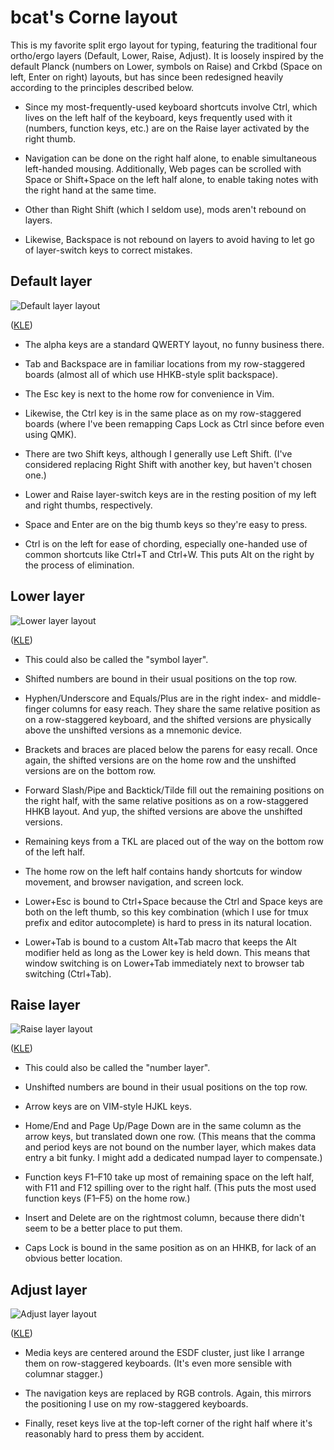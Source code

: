 # bcat's Corne layout

This is my favorite split ergo layout for typing, featuring the traditional
four ortho/ergo layers (Default, Lower, Raise, Adjust). It is loosely inspired
by the default Planck (numbers on Lower, symbols on Raise) and Crkbd (Space on
left, Enter on right) layouts, but has since been redesigned heavily according
to the principles described below.

* Since my most-frequently-used keyboard shortcuts involve Ctrl, which lives on
the left half of the keyboard, keys frequently used with it (numbers, function
keys, etc.) are on the Raise layer activated by the right thumb.

* Navigation can be done on the right half alone, to enable simultaneous
left-handed mousing. Additionally, Web pages can be scrolled with Space or
Shift+Space on the left half alone, to enable taking notes with the right hand
at the same time.

* Other than Right Shift (which I seldom use), mods aren't rebound on layers.

* Likewise, Backspace is not rebound on layers to avoid having to let go of
layer-switch keys to correct mistakes.

## Default layer

![Default layer layout](https://i.imgur.com/g5N7g8D.png)

([KLE](http://www.keyboard-layout-editor.com/#/gists/08d9827d916662a9414f48805aa895a5))

* The alpha keys are a standard QWERTY layout, no funny business there.

* Tab and Backspace are in familiar locations from my row-staggered boards
(almost all of which use HHKB-style split backspace).

* The Esc key is next to the home row for convenience in Vim.

* Likewise, the Ctrl key is in the same place as on my row-staggered boards
(where I've been remapping Caps Lock as Ctrl since before even using QMK).

* There are two Shift keys, although I generally use Left Shift. (I've
considered replacing Right Shift with another key, but haven't chosen one.)

* Lower and Raise layer-switch keys are in the resting position of my left and
right thumbs, respectively.

* Space and Enter are on the big thumb keys so they're easy to press.

* Ctrl is on the left for ease of chording, especially one-handed use of common
shortcuts like Ctrl+T and Ctrl+W. This puts Alt on the right by the process of
elimination.

## Lower layer

![Lower layer layout](https://i.imgur.com/djIkwsa.png)

([KLE](http://www.keyboard-layout-editor.com/#/gists/c3fba5eaa2cd70fdfbdbc0f9e34d3bc0))

* This could also be called the "symbol layer".

* Shifted numbers are bound in their usual positions on the top row.

* Hyphen/Underscore and Equals/Plus are in the right index- and middle-finger
columns for easy reach. They share the same relative position as on a
row-staggered keyboard, and the shifted versions are physically above the
unshifted versions as a mnemonic device.

* Brackets and braces are placed below the parens for easy recall. Once again,
the shifted versions are on the home row and the unshifted versions are on the
bottom row.

* Forward Slash/Pipe and Backtick/Tilde fill out the remaining positions on the
right half, with the same relative positions as on a row-staggered HHKB layout.
And yup, the shifted versions are above the unshifted versions.

* Remaining keys from a TKL are placed out of the way on the bottom row of the
left half.

* The home row on the left half contains handy shortcuts for window movement,
and browser navigation, and screen lock.

* Lower+Esc is bound to Ctrl+Space because the Ctrl and Space keys are both on
the left thumb, so this key combination (which I use for tmux prefix and editor
autocomplete) is hard to press in its natural location.

* Lower+Tab is bound to a custom Alt+Tab macro that keeps the Alt modifier held
as long as the Lower key is held down. This means that window switching is on
Lower+Tab immediately next to browser tab switching (Ctrl+Tab).

## Raise layer

![Raise layer layout](https://i.imgur.com/VNEiV9A.png)

([KLE](http://www.keyboard-layout-editor.com/#/gists/08b44355d4ca85d294bad9e2821f91d7))

* This could also be called the "number layer".

* Unshifted numbers are bound in their usual positions on the top row.

* Arrow keys are on VIM-style HJKL keys.

* Home/End and Page Up/Page Down are in the same column as the arrow keys, but
translated down one row. (This means that the comma and period keys are not
bound on the number layer, which makes data entry a bit funky. I might add a
dedicated numpad layer to compensate.)

* Function keys F1–F10 take up most of remaining space on the left half, with
F11 and F12 spilling over to the right half. (This puts the most used function
keys (F1–F5) on the home row.)

* Insert and Delete are on the rightmost column, because there didn't seem to
be a better place to put them.

* Caps Lock is bound in the same position as on an HHKB, for lack of an obvious better location.

## Adjust layer

![Adjust layer layout](https://i.imgur.com/fZouko5.png)

([KLE](http://www.keyboard-layout-editor.com/#/gists/77e7572e077b36a23eb2086017e16fee))

* Media keys are centered around the ESDF cluster, just like I arrange them on
row-staggered keyboards. (It's even more sensible with columnar stagger.)

* The navigation keys are replaced by RGB controls. Again, this mirrors the
positioning I use on my row-staggered keyboards.

* Finally, reset keys live at the top-left corner of the right half where it's
reasonably hard to press them by accident.
